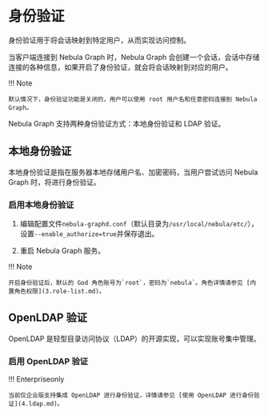 # 身份验证

身份验证用于将会话映射到特定用户，从而实现访问控制。

当客户端连接到 Nebula Graph 时，Nebula Graph 会创建一个会话，会话中存储连接的各种信息，如果开启了身份验证，就会将会话映射到对应的用户。

!!! Note

    默认情况下，身份验证功能是关闭的，用户可以使用 root 用户名和任意密码连接到 Nebula Graph。

Nebula Graph 支持两种身份验证方式：本地身份验证和 LDAP 验证。

## 本地身份验证

本地身份验证是指在服务器本地存储用户名、加密密码，当用户尝试访问 Nebula Graph 时，将进行身份验证。

### 启用本地身份验证

1. 编辑配置文件`nebula-graphd.conf`（默认目录为`/usr/local/nebula/etc/`），设置`--enable_authorize=true`并保存退出。

2. 重启 Nebula Graph 服务。

!!! Note

    开启身份验证后，默认的 God 角色账号为`root`，密码为`nebula`。角色详情请参见 [内置角色权限](3.role-list.md)。

## OpenLDAP 验证

OpenLDAP 是轻型目录访问协议（LDAP）的开源实现，可以实现账号集中管理。

### 启用 OpenLDAP 验证

!!! Enterpriseonly

    当前仅企业版支持集成 OpenLDAP 进行身份验证，详情请参见 [使用 OpenLDAP 进行身份验证](4.ldap.md)。
